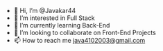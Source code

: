 - 👋 Hi, I’m @Javakar44
- 👀 I’m interested in Full Stack
- 🌱 I’m currently learning Back-End
- 💞️ I’m looking to collaborate on Front-End Projects
- 📫 How to reach me java4102003@gmail.com 

<!---
Javakar44/Javakar44 is a ✨ special ✨ repository because its `README.md` (this file) appears on your GitHub profile.
You can click the Preview link to take a look at your changes.
--->
